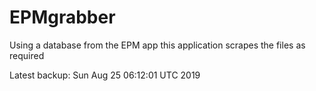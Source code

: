 # EPMgrabber
Using a database from the EPM app this application scrapes the files as required


Latest backup: Sun Aug 25 06:12:01 UTC 2019
